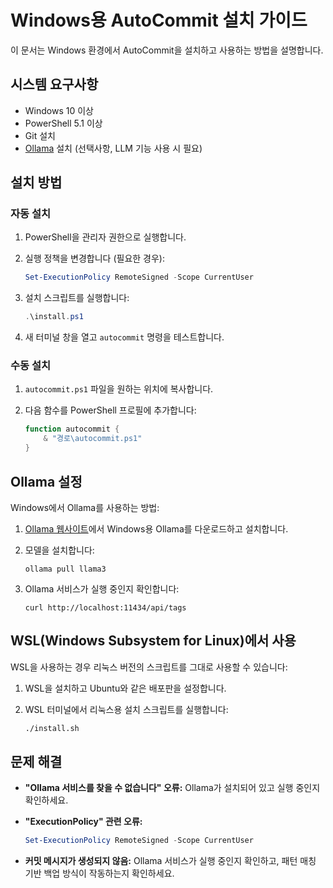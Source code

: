 # Windows용 AutoCommit 설치 가이드

이 문서는 Windows 환경에서 AutoCommit을 설치하고 사용하는 방법을 설명합니다.

## 시스템 요구사항

- Windows 10 이상
- PowerShell 5.1 이상
- Git 설치
- [Ollama](https://ollama.ai) 설치 (선택사항, LLM 기능 사용 시 필요)

## 설치 방법

### 자동 설치

1. PowerShell을 관리자 권한으로 실행합니다.

2. 실행 정책을 변경합니다 (필요한 경우):
   ```powershell
   Set-ExecutionPolicy RemoteSigned -Scope CurrentUser
   ```

3. 설치 스크립트를 실행합니다:
   ```powershell
   .\install.ps1
   ```

4. 새 터미널 창을 열고 `autocommit` 명령을 테스트합니다.

### 수동 설치

1. `autocommit.ps1` 파일을 원하는 위치에 복사합니다.

2. 다음 함수를 PowerShell 프로필에 추가합니다:
   ```powershell
   function autocommit {
       & "경로\autocommit.ps1"
   }
   ```

## Ollama 설정

Windows에서 Ollama를 사용하는 방법:

1. [Ollama 웹사이트](https://ollama.ai)에서 Windows용 Ollama를 다운로드하고 설치합니다.

2. 모델을 설치합니다:
   ```
   ollama pull llama3
   ```

3. Ollama 서비스가 실행 중인지 확인합니다:
   ```
   curl http://localhost:11434/api/tags
   ```

## WSL(Windows Subsystem for Linux)에서 사용

WSL을 사용하는 경우 리눅스 버전의 스크립트를 그대로 사용할 수 있습니다:

1. WSL을 설치하고 Ubuntu와 같은 배포판을 설정합니다.

2. WSL 터미널에서 리눅스용 설치 스크립트를 실행합니다:
   ```bash
   ./install.sh
   ```

## 문제 해결

- **"Ollama 서비스를 찾을 수 없습니다" 오류:**
  Ollama가 설치되어 있고 실행 중인지 확인하세요.

- **"ExecutionPolicy" 관련 오류:**
  ```powershell
  Set-ExecutionPolicy RemoteSigned -Scope CurrentUser
  ```

- **커밋 메시지가 생성되지 않음:**
  Ollama 서비스가 실행 중인지 확인하고, 패턴 매칭 기반 백업 방식이 작동하는지 확인하세요.
